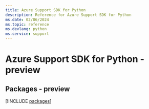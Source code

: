 ```yaml
---
title: Azure Support SDK for Python
description: Reference for Azure Support SDK for Python
ms.date: 02/06/2024
ms.topic: reference
ms.devlang: python
ms.service: support
---
```

# Azure Support SDK for Python - preview
## Packages - preview
[!INCLUDE [packages](support-index.md)]